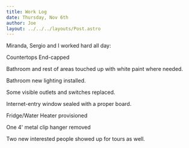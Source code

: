 ```yaml
---
title: Work Log
date: Thursday, Nov 6th
author: Joe
layout: ../../../layouts/Post.astro
---
```


Miranda, Sergio and I worked hard all day:

Countertops End-capped

Bathroom and rest of areas touched up with white paint where needed.

Bathroom new lighting installed.

Some visible outlets and switches replaced.

Internet-entry window sealed with a proper board.

Fridge/Water Heater provisioned

One 4' metal clip hanger removed

Two new interested people showed up for tours as well.
